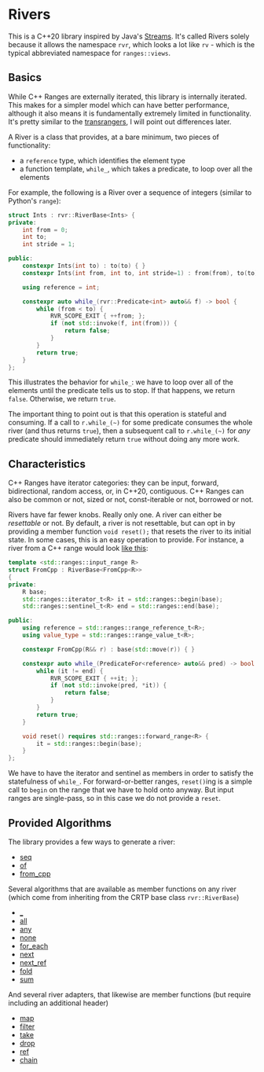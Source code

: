 # Rivers

This is a C++20 library inspired by Java's [Streams](https://docs.oracle.com/javase/8/docs/api/java/util/stream/Stream.html). It's called Rivers solely because it allows the namespace `rvr`, which looks a lot like `rv` - which is the typical abbreviated namespace for `ranges::views`.

## Basics

While C++ Ranges are externally iterated, this library is internally iterated. This makes for a simpler model which can have better performance, although it also means it is fundamentally extremely limited in functionality. It's pretty similar to the [transrangers](https://github.com/joaquintides/transrangers), I will point out differences later.

A River is a class that provides, at a bare minimum, two pieces of functionality:

* a `reference` type, which identifies the element type
* a function template, `while_`, which takes a predicate, to loop over all the elements

For example, the following is a River over a sequence of integers (similar to Python's `range`):

```cpp
struct Ints : rvr::RiverBase<Ints> {
private:
    int from = 0;
    int to;
    int stride = 1;

public:
    constexpr Ints(int to) : to(to) { }
    constexpr Ints(int from, int to, int stride=1) : from(from), to(to), stride(stride) { }

    using reference = int;

    constexpr auto while_(rvr::Predicate<int> auto&& f) -> bool {
        while (from < to) {
            RVR_SCOPE_EXIT { ++from; };
            if (not std::invoke(f, int(from))) {
                return false;
            }
        }
        return true;
    }
};
```

This illustrates the behavior for `while_`: we have to loop over all of the elements until the predicate tells us to stop. If that happens, we return `false`. Otherwise, we return `true`.

The important thing to point out is that this operation is stateful and consuming. If a call to `r.while_(~)` for some predicate consumes the whole river (and thus returns `true`), then a subsequent call to `r.while_(~)` for _any_ predicate should immediately return `true` without doing any more work.

## Characteristics

C++ Ranges have iterator categories: they can be input, forward, bidirectional, random access, or, in C++20, contiguous. C++ Ranges can also be common or not, sized or not, const-iterable or not, borrowed or not.

Rivers have far fewer knobs. Really only one. A river can either be *resettable* or not. By default, a river is not resettable, but can opt in by providing a member function `void reset();` that resets the river to its initial state. In some cases, this is an easy operation to provide. For instance, a river from a C++ range would look [like this](include/rivers/from_cpp.hpp):

```cpp
template <std::ranges::input_range R>
struct FromCpp : RiverBase<FromCpp<R>>
{
private:
    R base;
    std::ranges::iterator_t<R> it = std::ranges::begin(base);
    std::ranges::sentinel_t<R> end = std::ranges::end(base);

public:
    using reference = std::ranges::range_reference_t<R>;
    using value_type = std::ranges::range_value_t<R>;

    constexpr FromCpp(R&& r) : base(std::move(r)) { }

    constexpr auto while_(PredicateFor<reference> auto&& pred) -> bool {
        while (it != end) {
            RVR_SCOPE_EXIT { ++it; };
            if (not std::invoke(pred, *it)) {
                return false;
            }
        }
        return true;
    }

    void reset() requires std::ranges::forward_range<R> {
        it = std::ranges::begin(base);
    }
};
```

We have to have the iterator and sentinel as members in order to satisfy the statefulness of `while_`. For forward-or-better ranges, `reset()`ing is a simple call to `begin` on the range that we have to hold onto anyway. But input ranges are single-pass, so in this case we do not provide a `reset`.

## Provided Algorithms

The library provides a few ways to generate a river:

* [seq](#seq)
* [of](#of)
* [from_cpp](#from_cpp)

Several algorithms that are available as member functions on any river (which come from inheriting from the CRTP base class `rvr::RiverBase`)

* [_](#_)
* [all](#all)
* [any](#any)
* [none](#none)
* [for_each](#for_each)
* [next](#next)
* [next_ref](#next_ref)
* [fold](#fold)
* [sum](#sum)

And several river adapters, that likewise are member functions (but require including an additional header)

* [map](#map)
* [filter](#filter)
* [take](#take)
* [drop](#drop)
* [ref](#ref)
* [chain](#chain)
